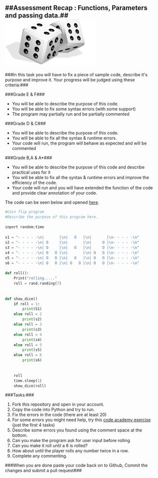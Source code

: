 ##Assessment Recap : Functions, Parameters and passing data.##
![](images/dice.png)
----------

###In this task you will have to fix a piece of sample code, describe it's purpose and improve it. Your progress will be judged using these criteria:###

###Grade E & F###
- You will be able to describe the purpose of this code.
- You will be able to fix some syntax errors (with some support)
- The program may partially run and be partially commented

###Grade D & C###
- You will be able to describe the purpose of this code.
- You will be able to fix all the syntax & runtime errors.
- Your code will run, the program will behave as expected and will be commented

###Grade B,A & A*###
- You will be able to describe the purpose of this code and describe practical uses for it
- You will be able to fix all the syntax & runtime errors and improve the efficiency of the code.
- Your code will run and you will have extended the function of the code and provide clear annotation of your code.

The code can be seen below and opened [here](diceRoller.py).
```python
#Coin flip program
#Describe the purpose of this program here.

inport random;time

s1 = "- - - - -\n|       |\n|   O   |\n|       |\n- - - - -\n"
s2 = "- - - - -\n| O     |\n|       |\n|     O |\n- - - - -\n"
s3 = "- - - - -\n| O     |\n|   O   |\n|     O |\n- - - - -\n"
s4 = "- - - - -\n| O   O |\n|       |\n| O   O |\n- - - - -\n"
s5 = "- - - - -\n| O   O |\n|   O   |\n| O   O |\n- - - - -\n"
s6 = "- - - - -\n| O   O |\n| O   O |\n| O   O |\n- - - - -\n"

def roll():
    Print("rolling....."
    roll = rand.randing(7)


def show_dice()
    if roll = 1:
        print(S1)
    else roll = 2
        print(s2)
    else roll = 3
        print(s3)
    else roll = 4
        print(s4)
    else roll = 5
        print(s5)
    else roll = 6
        print(s6)


    roll
    time.sleep(1)
    show_dice(roll)
```
###Tasks:###
1. Fork this repository and open in your account.
2. Copy the code into Python and try to run.
3. Fix the errors in the code (there are at least 20)
4. For some errors you might need help, try this [code academy exercise](http://www.codecademy.com/courses/4fd5102e43dcd00003032127/resume?curriculum_id=4f89dab3d788890003000096) (just the first 4 tasks)
4. Describe some errors you found using the comment space at the bottom.
5. Can you make the program ask for user input before rolling
6. Can you make it roll until a 6 is rolled?
7. How about until the player rolls any number twice in a row. 
8. Complete any commenting.

###When you are done paste your code back on to Github, Commit the changes and submit a pull request###
